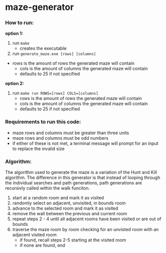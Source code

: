 # maze-generator

### How to run:
**option 1:**
1. run `make`
   * creates the executable
2.  run `generate_maze.exe [rows] [columns]`
* rows is the amount of rows the generated maze will contain
  * cols is the amount of columns the generated maze will contain
  * defaults to 25 if not specified

**option 2:**
1. run `make run ROWS=[rows] COLS=[columns]`
   * rows is the amount of rows the generated maze will contain
   * cols is the amount of columns the generated maze will contain
   * defaults to 25 if not specified

### Requirements to run this code:
* maze rows and columns must be greater than three units
* maze rows and columns must be odd numbers
* if either of these is not met, a terminal message will prompt for an input to replace the invalid size

### Algorithm:

The algorithm used to generate the maze is a variation of the Hunt and Kill algorithm. The difference in this generator is that instead of looping through the individual searches and path generations, path generations are recursivly called within the walk funciton. 

1. start at a random room and mark it as visited
2. randomly select an adjacent, unvisited, in bounds room
3. advance to the selected room and mark it as visited
4. remove the wall between the previous and current room
5. repeat steps 2 - 4 until all adjacent rooms have been visited or are out of bounds
6. traverse the maze room by room checking for an unvisted room with an adjacent visited room
   * if found, recall steps 2-5 starting at the visited room
   * if none are found, end
